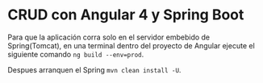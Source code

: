 # CRUD con Angular 4 y Spring Boot

Para que la aplicación corra solo en el servidor embebido de Spring(Tomcat), en una terminal dentro del proyecto de Angular ejecute el siguiente comando `ng build --env=prod`.

Despues arranquen el Spring `mvn clean install -U`.